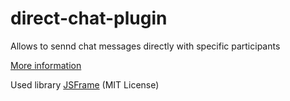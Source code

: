 # direct-chat-plugin
Allows to sennd chat messages directly with specific participants

[More information](./docs/direct-chat-plugin-documentation.pdf)

Used library [JSFrame](https://github.com/riversun/JSFrame.js) (MIT License)
